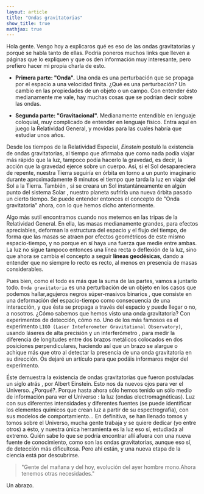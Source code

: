 ```yaml
---
layout: article
title: "Ondas gravitatorias"
show_title: true
mathjax: true
---
```


Hola gente. Vengo hoy a explicaros qué es eso de las ondas gravitatorias y porqué se habla tanto de ellas. Podría poneros muchos links que lleven a páginas que lo expliquen y que os den información muy interesante, pero prefiero hacer mi propia charla de esto.

- **Primera parte: "Onda".** Una onda es una perturbación que se propaga por el espacio a una velocidad finita. ¿Qué es una perturbación? Un cambio en las propiedades de un objeto o un campo. Con entender ésto medianamente me vale, hay muchas cosas que se podrían decir sobre las ondas.

- **Segunda parte: "Gravitacional".** Medianamente entendible en lenguaje coloquial, muy complicado de entender en lenguaje físico. Entra aquí en juego la Relatividad General, y movidas para las cuales habría que estudiar unos años.

Desde los tiempos de la Relatividad Especial, *Einstein* postuló la existencia de ondas gravitatorias, al tiempo que afirmaba que como nada podía viajar más rápido que la luz, tampoco podía hacerlo la gravedad, es decir, la acción que la gravedad ejerce sobre un cuerpo. Así, si el Sol desapareciera de repente, nuestra Tierra seguiría en órbita en torno a un punto imaginario durante aproximadamente 8 minutos el tiempo que tarda la luz en viajar del Sol a la Tierra. También , si se creara un Sol instantáneamente en algún punto del sistema Solar , nuestro planeta sufriría una nueva órbita pasado un cierto tiempo. Se puede entender entonces el concepto de "Onda gravitatoria" ahora, con lo que hemos dicho anteriormente.

Algo más sutil encontramos cuando nos metemos en las tripas de la Relatividad General. En ella, las masas medianamente grandes, para efectos apreciables, deforman la estructura del espacio y el flujo del tiempo, de forma que las masas se atraen por efectos geométricos de este mismo espacio-tiempo, y no porque en sí haya una fuerza que medie entre ambas. La luz no sigue tampoco entonces una línea recta o deflexión de la luz, sino que ahora se cambia el concepto a seguir **líneas geodésicas**, dando a entender que no siempre lo recto es recto, al menos en presencia de masas considerables.

Pues bien, como el todo es más que la suma de las partes, vamos a juntarlo todo. `Onda gravitatoria` es una perturbación de un objeto en los casos que podemos hallar,agujeros negros súper-masivos binarios , que consiste en una deformación del espacio-tiempo como consecuencia de una interacción, y que ésta se propaga a través del espacio y puede llegar o no, a nosotros. ¿Cómo sabemos que hemos visto una onda gravitatoria? Con experimentos de detección, cómo no. Uno de los más famosos es el experimento `LIGO (Laser Inteferometer Gravitational Observatory)`, usando láseres de alta precisión y un interferómetro , para medir la diferencia de longitudes entre dos brazos metálicos colocados en dos posiciones perpendiculares, haciendo así que un brazo se alargue o achique más que otro al detectar la presencia de una onda gravitatoria en su dirección. Os dejaré un artículo para que podáis informaros mejor del experimento.

Éste demuestra la existencia de ondas gravitatorias que fueron postuladas un siglo atrás , por Albert Einstein. Esto nos da nuevos ojos para ver el Universo. ¿Porqué?. Porque hasta ahora sólo hemos tenido un sólo medio de información para ver el Universo : la luz (ondas electromagnéticas). Luz con sus diferentes intensidades y diferentes fuentes (se puede identificar los elementos químicos que crean luz a partir de su espectrografía), con sus modelos de comportamiento... En definitiva, se han llenado tomos y tomos sobre el Universo, mucha gente trabaja y se quiere dedicar (yo entre otros) a ésto, y nuestra única herramienta es la luz eso sí, estudiada al extremo. Quién sabe lo que se podría encontrar allí afuera con una nueva fuente de conocimiento, como son las ondas gravitatorias, aunque eso sí, de detección más dificultosa. Pero ahí están, y una nueva etapa de la ciencia está por descubrirse.

> "Gente del mañana y del hoy, evolución del ayer hombre mono.Ahora tenemos otras necesidades."

Un abrazo.

